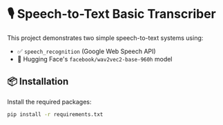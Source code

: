 # 🎙️ Speech-to-Text Basic Transcriber

This project demonstrates two simple speech-to-text systems using:

- ✅ `speech_recognition` (Google Web Speech API)
- 🤖 Hugging Face's `facebook/wav2vec2-base-960h` model

## 📦 Installation

Install the required packages:

```bash
pip install -r requirements.txt
